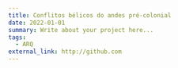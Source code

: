 ```yaml
---
title: Conflitos bélicos do andes pré-colonial
date: 2022-01-01
summary: Write about your project here...
tags:
  - ARQ
external_link: http://github.com
---
```

